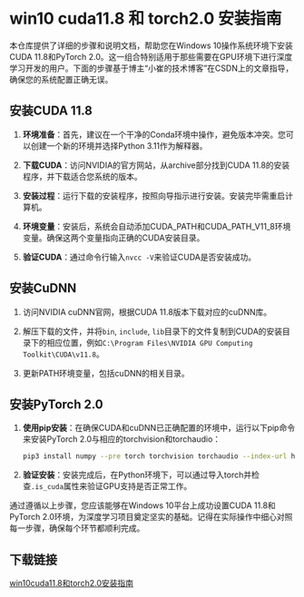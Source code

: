 # win10 cuda11.8 和 torch2.0 安装指南

本仓库提供了详细的步骤和说明文档，帮助您在Windows 10操作系统环境下安装CUDA 11.8和PyTorch 2.0。这一组合特别适用于那些需要在GPU环境下进行深度学习开发的用户。下面的步骤基于博主“小崔的技术博客”在CSDN上的文章指导，确保您的系统配置正确无误。

## 安装CUDA 11.8

1. **环境准备**：首先，建议在一个干净的Conda环境中操作，避免版本冲突。您可以创建一个新的环境并选择Python 3.11作为解释器。
   
2. **下载CUDA**：访问NVIDIA的官方网站，从archive部分找到CUDA 11.8的安装程序，并下载适合您系统的版本。

3. **安装过程**：运行下载的安装程序，按照向导指示进行安装。安装完毕需重启计算机。

4. **环境变量**：安装后，系统会自动添加CUDA_PATH和CUDA_PATH_V11_8环境变量。确保这两个变量指向正确的CUDA安装目录。

5. **验证CUDA**：通过命令行输入`nvcc -V`来验证CUDA是否安装成功。

## 安装CuDNN

1. 访问NVIDIA cuDNN官网，根据CUDA 11.8版本下载对应的cuDNN库。

2. 解压下载的文件，并将`bin`, `include`, `lib`目录下的文件复制到CUDA的安装目录下的相应位置，例如`C:\Program Files\NVIDIA GPU Computing Toolkit\CUDA\v11.8`。

3. 更新PATH环境变量，包括cuDNN的相关目录。

## 安装PyTorch 2.0

1. **使用pip安装**：在确保CUDA和cuDNN已正确配置的环境中，运行以下pip命令来安装PyTorch 2.0与相应的torchvision和torchaudio：

   ```bash
   pip3 install numpy --pre torch torchvision torchaudio --index-url https://download.pytorch.org/whl/nightly/cu118
   ```

2. **验证安装**：安装完成后，在Python环境下，可以通过导入torch并检查`.is_cuda`属性来验证GPU支持是否正常工作。

通过遵循以上步骤，您应该能够在Windows 10平台上成功设置CUDA 11.8和PyTorch 2.0环境，为深度学习项目奠定坚实的基础。记得在实际操作中细心对照每一步骤，确保每个环节都顺利完成。

## 下载链接

[win10cuda11.8和torch2.0安装指南](https://pan.quark.cn/s/6d08e20dda30)